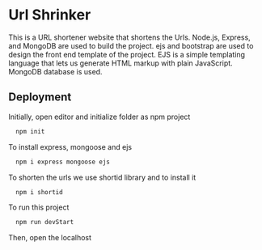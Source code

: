 
# Url Shrinker

This is a URL shortener website that shortens the Urls. Node.js, Express, and MongoDB are used to build the project.
ejs and bootstrap are used to design the front end template of the project.
EJS is a simple templating language that lets us generate HTML markup with plain JavaScript.
MongoDB database is used.


## Deployment

Initially, open editor and initialize folder as npm project

```bash
  npm init
```

To install express, mongoose and ejs

```bash
  npm i express mongoose ejs
```

To shorten the urls we use shortid library and to install it

```bash
  npm i shortid
```

To run this project

```bash
  npm run devStart
```
Then, open the localhost

